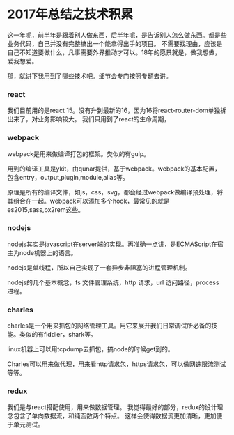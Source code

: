 # 2017年总结之技术积累


这一年呢，前半年是跟着别人做东西，后半年呢，是告诉别人怎么做东西。都是些业务代码，自己并没有完整搞出一个能拿得出手的项目。
不需要找理由，应该是自己不知道要做什么，凡事需要外界推动才可以。18年的愿景就是，做我想做，爱我想爱。

那，就讲下我用到了哪些技术吧。细节会专门按照专题去讲。

### react
我们目前用的是react 15。没有升到最新的16，因为16将react-router-dom单独拆出来了，对业务影响较大。
我们只用到了react的生命周期，

### webpack
webpack是用来做编译打包的框架。类似的有gulp。

用到的编译工具是ykit，由qunar提供，基于webpack。webpack的基本配置，包含entry，output,plugin,module,alias等。

原理是所有的编译文件，如js，css，svg，都会经过webpack做编译预处理，将其组合在一起。webpack可以添加多个hook，最常见的就是es2015,sass,px2rem这些。


### nodejs
nodejs其实是javascript在server端的实现。再准确一点讲，是ECMAScript在宿主为node机器上的语言。

nodejs是单线程，所以自己实现了一套异步非阻塞的进程管理机制。

nodejs的几个基本概念，fs 文件管理系统，http 请求，url 访问路径，process 进程。
### charles
charles是一个用来抓包的网络管理工具。用它来展开我们日常调试所必备的技能。类似的有fiddler，shark等。

linux机器上可以用tcpdump去抓包，搞node的时候get到的。

Charles可以用来做代理，用来看http请求包，https请求包，可以做网速限流测试等等。

### redux

我们是与react搭配使用，用来做数据管理。
我觉得最好的部分，redux的设计理念包含了单向数据流，和纯函数两个特点。
这样会使得数据流更加清晰，更加便于单元测试。


